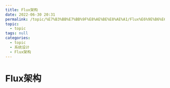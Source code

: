 ```yaml
---
title: Flux架构
date: 2022-06-30 20:31
permalink: /topic/%E7%B3%BB%E7%BB%9F%E8%AE%BE%E8%AE%A1/Flux%E6%9E%B6%E6%9E%84
topic: 
  - topic
tags: null
categories: 
  - topic
  - 系统设计
  - Flux架构
---
```

# Flux架构

‍

